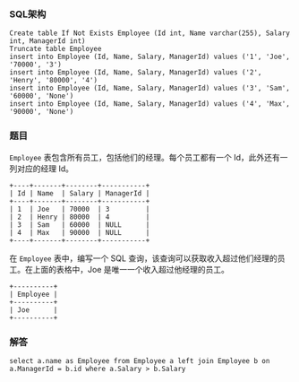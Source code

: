 ### SQL架构
```
Create table If Not Exists Employee (Id int, Name varchar(255), Salary int, ManagerId int)
Truncate table Employee
insert into Employee (Id, Name, Salary, ManagerId) values ('1', 'Joe', '70000', '3')
insert into Employee (Id, Name, Salary, ManagerId) values ('2', 'Henry', '80000', '4')
insert into Employee (Id, Name, Salary, ManagerId) values ('3', 'Sam', '60000', 'None')
insert into Employee (Id, Name, Salary, ManagerId) values ('4', 'Max', '90000', 'None')
```
### 题目
`Employee` 表包含所有员工，包括他们的经理。每个员工都有一个 Id，此外还有一列对应的经理 Id。


```
+----+-------+--------+-----------+
| Id | Name  | Salary | ManagerId |
+----+-------+--------+-----------+
| 1  | Joe   | 70000  | 3         |
| 2  | Henry | 80000  | 4         |
| 3  | Sam   | 60000  | NULL      |
| 4  | Max   | 90000  | NULL      |
+----+-------+--------+-----------+
```
在 `Employee` 表中，编写一个 SQL 查询，该查询可以获取收入超过他们经理的员工。在上面的表格中，Joe 是唯一一个收入超过他经理的员工。
```
+----------+
| Employee |
+----------+
| Joe      |
+----------+
```
### 解答
```
select a.name as Employee from Employee a left join Employee b on a.ManagerId = b.id where a.Salary > b.Salary
```
